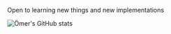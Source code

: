 Open to learning new things and new implementations

![Ömer's GitHub stats](https://github-readme-stats.vercel.app/api?username=omerbsezer&show_icons=true&theme=transparent)


